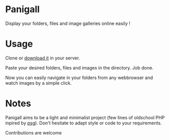 # Panigall

Display your folders, files and image galleries online easily !

# Usage

Clone or [download it](https://github.com/dvdn/panigall/archive/master.zip) in your server.

Paste your desired folders, files and images in the directory. Job done.

Now you can easily navigate in your folders from any webbrowser and watch images by a simple click.

# Notes

Panigall aims to be a light and minimalist project (few lines of oldschool PHP inpired by [psg](https://github.com/pascalbrax/psg)). Don't hesitate to adapt style or code to your requirements.

Contributions are welcome


